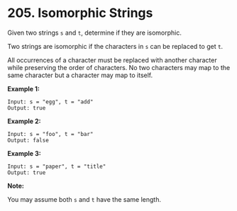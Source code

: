 # 205. Isomorphic Strings

Given two strings `s` and `t`, determine if they are isomorphic.

Two strings are isomorphic if the characters in `s` can be replaced to get `t`.

All occurrences of a character must be replaced with another character while
preserving the order of characters. No two characters may map to the same
character but a character may map to itself.

__Example 1:__

```
Input: s = "egg", t = "add"
Output: true
```

__Example 2:__

```
Input: s = "foo", t = "bar"
Output: false
```

__Example 3:__

```
Input: s = "paper", t = "title"
Output: true
```

__Note:__

You may assume both `s` and `t` have the same length.
